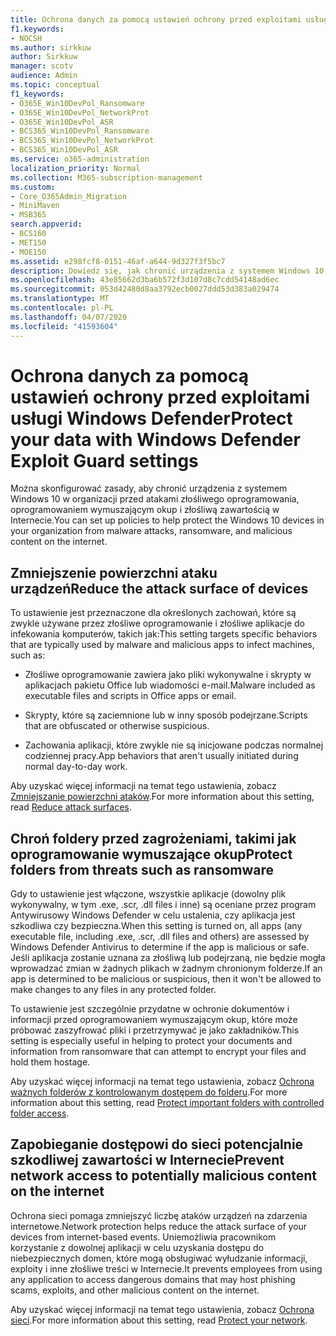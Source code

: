 ```yaml
---
title: Ochrona danych za pomocą ustawień ochrony przed exploitami usługi Windows Defender
f1.keywords:
- NOCSH
ms.author: sirkkuw
author: Sirkkuw
manager: scotv
audience: Admin
ms.topic: conceptual
f1_keywords:
- O365E_Win10DevPol_Ransomware
- O365E_Win10DevPol_NetworkProt
- O365E_Win10DevPol_ASR
- BCS365_Win10DevPol_Ransomware
- BCS365_Win10DevPol_NetworkProt
- BCS365_Win10DevPol_ASR
ms.service: o365-administration
localization_priority: Normal
ms.collection: M365-subscription-management
ms.custom:
- Core_O365Admin_Migration
- MiniMaven
- MSB365
search.appverid:
- BCS160
- MET150
- MOE150
ms.assetid: e298fcf8-0151-46af-a644-9d327f3f5bc7
description: Dowiedz się, jak chronić urządzenia z systemem Windows 10 w organizacji przed atakami złośliwego oprogramowania, oprogramowaniem wymuszającym okup i złośliwą zawartością w Internecie.
ms.openlocfilehash: 43e85662d3ba6b572f3d107d8c7cdd54148ad6ec
ms.sourcegitcommit: 053d42480d8aa3792ecb0027ddd53d383a029474
ms.translationtype: MT
ms.contentlocale: pl-PL
ms.lasthandoff: 04/07/2020
ms.locfileid: "41593604"
---
```

# <a name="protect-your-data-with-windows-defender-exploit-guard-settings"></a><span data-ttu-id="69864-103">Ochrona danych za pomocą ustawień ochrony przed exploitami usługi Windows Defender</span><span class="sxs-lookup"><span data-stu-id="69864-103">Protect your data with Windows Defender Exploit Guard settings</span></span>

<span data-ttu-id="69864-104">Można skonfigurować zasady, aby chronić urządzenia z systemem Windows 10 w organizacji przed atakami złośliwego oprogramowania, oprogramowaniem wymuszającym okup i złośliwą zawartością w Internecie.</span><span class="sxs-lookup"><span data-stu-id="69864-104">You can set up policies to help protect the Windows 10 devices in your organization from malware attacks, ransomware, and malicious content on the internet.</span></span>
  
## <a name="reduce-the-attack-surface-of-devices"></a><span data-ttu-id="69864-105">Zmniejszenie powierzchni ataku urządzeń</span><span class="sxs-lookup"><span data-stu-id="69864-105">Reduce the attack surface of devices</span></span>

<span data-ttu-id="69864-106">To ustawienie jest przeznaczone dla określonych zachowań, które są zwykle używane przez złośliwe oprogramowanie i złośliwe aplikacje do infekowania komputerów, takich jak:</span><span class="sxs-lookup"><span data-stu-id="69864-106">This setting targets specific behaviors that are typically used by malware and malicious apps to infect machines, such as:</span></span>
  
- <span data-ttu-id="69864-107">Złośliwe oprogramowanie zawiera jako pliki wykonywalne i skrypty w aplikacjach pakietu Office lub wiadomości e-mail.</span><span class="sxs-lookup"><span data-stu-id="69864-107">Malware included as executable files and scripts in Office apps or email.</span></span>
    
- <span data-ttu-id="69864-108">Skrypty, które są zaciemnione lub w inny sposób podejrzane.</span><span class="sxs-lookup"><span data-stu-id="69864-108">Scripts that are obfuscated or otherwise suspicious.</span></span>
    
- <span data-ttu-id="69864-109">Zachowania aplikacji, które zwykle nie są inicjowane podczas normalnej codziennej pracy.</span><span class="sxs-lookup"><span data-stu-id="69864-109">App behaviors that aren't usually initiated during normal day-to-day work.</span></span>
    
<span data-ttu-id="69864-110">Aby uzyskać więcej informacji na temat tego ustawienia, zobacz [Zmniejszanie powierzchni ataków](https://docs.microsoft.com/windows/security/threat-protection/microsoft-defender-atp/exploit-protection).</span><span class="sxs-lookup"><span data-stu-id="69864-110">For more information about this setting, read [Reduce attack surfaces](https://docs.microsoft.com/windows/security/threat-protection/microsoft-defender-atp/exploit-protection).</span></span>
  
## <a name="protect-folders-from-threats-such-as-ransomware"></a><span data-ttu-id="69864-111">Chroń foldery przed zagrożeniami, takimi jak oprogramowanie wymuszające okup</span><span class="sxs-lookup"><span data-stu-id="69864-111">Protect folders from threats such as ransomware</span></span>

<span data-ttu-id="69864-112">Gdy to ustawienie jest włączone, wszystkie aplikacje (dowolny plik wykonywalny, w tym .exe, .scr, .dll files i inne) są oceniane przez program Antywirusowy Windows Defender w celu ustalenia, czy aplikacja jest szkodliwa czy bezpieczna.</span><span class="sxs-lookup"><span data-stu-id="69864-112">When this setting is turned on, all apps (any executable file, including .exe, .scr, .dll files and others) are assessed by Windows Defender Antivirus to determine if the app is malicious or safe.</span></span> <span data-ttu-id="69864-113">Jeśli aplikacja zostanie uznana za złośliwą lub podejrzaną, nie będzie mogła wprowadzać zmian w żadnych plikach w żadnym chronionym folderze.</span><span class="sxs-lookup"><span data-stu-id="69864-113">If an app is determined to be malicious or suspicious, then it won't be allowed to make changes to any files in any protected folder.</span></span>
  
<span data-ttu-id="69864-114">To ustawienie jest szczególnie przydatne w ochronie dokumentów i informacji przed oprogramowaniem wymuszającym okup, które może próbować zaszyfrować pliki i przetrzymywać je jako zakładników.</span><span class="sxs-lookup"><span data-stu-id="69864-114">This setting is especially useful in helping to protect your documents and information from ransomware that can attempt to encrypt your files and hold them hostage.</span></span>
  
<span data-ttu-id="69864-115">Aby uzyskać więcej informacji na temat tego ustawienia, zobacz [Ochrona ważnych folderów z kontrolowanym dostępem do folderu](https://docs.microsoft.com/configmgr/protect/deploy-use/create-deploy-exploit-guard-policy#bkmk_CFA).</span><span class="sxs-lookup"><span data-stu-id="69864-115">For more information about this setting, read [Protect important folders with controlled folder access](https://docs.microsoft.com/configmgr/protect/deploy-use/create-deploy-exploit-guard-policy#bkmk_CFA).</span></span>
  
## <a name="prevent-network-access-to-potentially-malicious-content-on-the-internet"></a><span data-ttu-id="69864-116">Zapobieganie dostępowi do sieci potencjalnie szkodliwej zawartości w Internecie</span><span class="sxs-lookup"><span data-stu-id="69864-116">Prevent network access to potentially malicious content on the internet</span></span>

<span data-ttu-id="69864-117">Ochrona sieci pomaga zmniejszyć liczbę ataków urządzeń na zdarzenia internetowe.</span><span class="sxs-lookup"><span data-stu-id="69864-117">Network protection helps reduce the attack surface of your devices from internet-based events.</span></span> <span data-ttu-id="69864-118">Uniemożliwia pracownikom korzystanie z dowolnej aplikacji w celu uzyskania dostępu do niebezpiecznych domen, które mogą obsługiwać wyłudzanie informacji, exploity i inne złośliwe treści w Internecie.</span><span class="sxs-lookup"><span data-stu-id="69864-118">It prevents employees from using any application to access dangerous domains that may host phishing scams, exploits, and other malicious content on the internet.</span></span>
  
<span data-ttu-id="69864-119">Aby uzyskać więcej informacji na temat tego ustawienia, zobacz [Ochrona sieci](https://docs.microsoft.com/configmgr/protect/deploy-use/create-deploy-exploit-guard-policy#bkmk_Nwp).</span><span class="sxs-lookup"><span data-stu-id="69864-119">For more information about this setting, read [Protect your network](https://docs.microsoft.com/configmgr/protect/deploy-use/create-deploy-exploit-guard-policy#bkmk_Nwp).</span></span>
  

